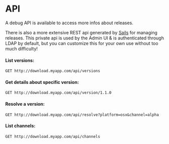 # API

A debug API is available to access more infos about releases.

There is also a more extensive REST api generated by [Sails](http://sailsjs.org) for managing releases.
This private api is used by the Admin UI & is authenticated through LDAP by default, but you can customize this for your own use without too much difficulty!

#### List versions:

```
GET http://download.myapp.com/api/versions
```

#### Get details about specific version:

```
GET http://download.myapp.com/api/version/1.1.0
```

#### Resolve a version:

```
GET http://download.myapp.com/api/resolve?platform=osx&channel=alpha
```

#### List channels:

```
GET http://download.myapp.com/api/channels
```
